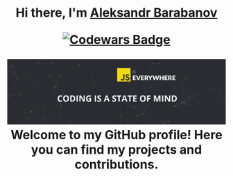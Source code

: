 <h1 align="center">Hi there, I'm <a href="[https://daniilshat.ru/](https://barabanov.codes/)" target="_blank">Aleksandr Barabanov</a> 


[![Codewars Badge](https://www.codewars.com/users/Aleksandr-Barabanov/badges/large)](https://www.codewars.com/users/Aleksandr-Barabanov)


<img src="https://github.com/Aleksandr-Barabanov-DE/AleksandrBarabanov/blob/main/hero-section.jpg" alt="Slogan: JS is Everywhere. Coding is a state of mind" width="1200"/>
Welcome to my GitHub profile! Here you can find my projects and contributions.
